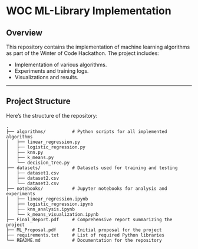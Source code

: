 # WOC ML-Library Implementation

## **Overview**
This repository contains the implementation of machine learning algorithms as part of the Winter of Code Hackathon. The project includes:
- Implementation of various algorithms.
- Experiments and training logs.
- Visualizations and results.

---

## **Project Structure**
Here’s the structure of the repository:

```plaintext
.
├── algorithms/          # Python scripts for all implemented algorithms
│   ├── linear_regression.py
│   ├── logistic_regression.py
│   ├── knn.py
│   ├── k_means.py
│   └── decision_tree.py
├── datasets/            # Datasets used for training and testing
│   ├── dataset1.csv
│   ├── dataset2.csv
│   └── dataset3.csv
├── notebooks/           # Jupyter notebooks for analysis and experiments
│   ├── linear_regression.ipynb
│   ├── logistic_regression.ipynb
│   ├── knn_analysis.ipynb
│   └── k_means_visualization.ipynb
├── Final_Report.pdf     # Comprehensive report summarizing the project
├── ML_Proposal.pdf      # Initial proposal for the project
├── requirements.txt     # List of required Python libraries
└── README.md            # Documentation for the repository
